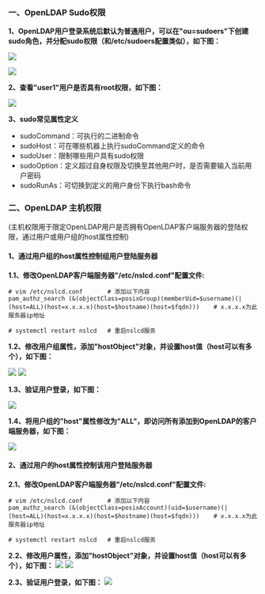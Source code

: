 </p>


### 一、OpenLDAP Sudo权限
**1、OpenLDAP用户登录系统后默认为普通用户，可以在"ou=sudoers"下创建sudo角色，并分配sudo权限（和/etc/sudoers配置类似），如下图：** </p>
![](/images/1/90/sudo1.jpg) </p>
![](/images/1/90/sudo2.jpg) </p>

**2、查看"user1"用户是否具有root权限，如下图：** </p>
![](/images/1/90/sudo3.jpg) </p>

**3、sudo常见属性定义**
- sudoCommand：可执行的二进制命令
- sudoHost：可在哪些机器上执行sudoCommand定义的命令
- sudoUser：限制哪些用户具有sudo权限
- sudoOption：定义超过自身权限及切换至其他用户时，是否需要输入当前用户密码
- sudoRunAs：可切换到定义的用户身份下执行bash命令


### 二、OpenLDAP 主机权限
(主机权限用于限定OpenLDAP用户是否拥有OpenLDAP客户端服务器的登陆权限，通过用户或用户组的host属性控制)

#### 1、通过用户组的host属性控制组用户登陆服务器
**1.1、修改OpenLDAP客户端服务器"/etc/nslcd.conf"配置文件:** </p>
```shell
# vim /etc/nslcd.conf       # 添加以下内容
pam_authz_search (&(objectClass=posixGroup)(memberUid=$username)(|(host=ALL)(host=x.x.x.x)(host=$hostname)(host=$fqdn)))    # x.x.x.x为此服务器ip地址

# systemctl restart nslcd   # 重启nslcd服务
```

**1.2、修改用户组属性，添加"hostObject"对象，并设置host值（host可以有多个），如下图：** </p>
![](/images/1/90/host1.jpg)
![](/images/1/90/host2.jpg)

**1.3、验证用户登录，如下图：** </p>
![](/images/1/90/host3.jpg)

**1.4、将用户组的"host"属性修改为"ALL"，即访问所有添加到OpenLDAP的客户端服务器，如下图：** </p>
![](/images/1/90/host4.jpg)


#### 2、通过用户的host属性控制该用户登陆服务器
**2.1、修改OpenLDAP客户端服务器"/etc/nslcd.conf"配置文件:** </p>

```shell
# vim /etc/nslcd.conf       # 添加以下内容
pam_authz_search (&(objectClass=posixAccount)(uid=$username)(|(host=ALL)(host=x.x.x.x)(host=$hostname)(host=$fqdn)))    # x.x.x.x为此服务器ip地址

# systemctl restart nslcd   # 重启nslcd服务
```

**2.2、修改用户属性，添加"hostObject"对象，并设置host值（host可以有多个），如下图：**
![](/images/1/90/host5.jpg)
![](/images/1/90/host6.jpg)

**2.3、验证用户登录，如下图：**
![](/images/1/90/host7.jpg)



